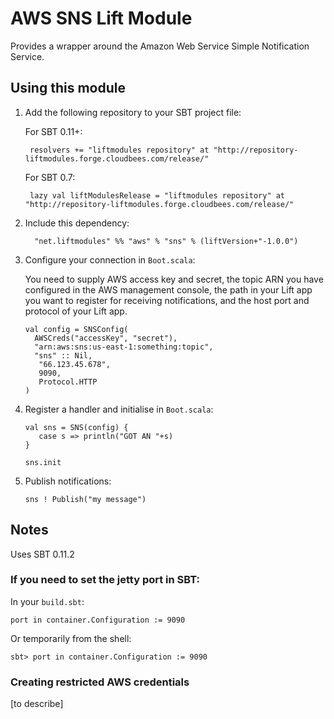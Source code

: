 # AWS SNS Lift Module

Provides a wrapper around the Amazon Web Service Simple Notification Service. 

## Using this module

1. Add the following repository to your SBT project file:

    For SBT 0.11+:

        resolvers += "liftmodules repository" at "http://repository-liftmodules.forge.cloudbees.com/release/"

    For SBT 0.7:

        lazy val liftModulesRelease = "liftmodules repository" at "http://repository-liftmodules.forge.cloudbees.com/release/"

2. Include this dependency:

         "net.liftmodules" %% "aws" % "sns" % (liftVersion+"-1.0.0")

3. Configure your connection in `Boot.scala`:

	You need to supply AWS access key and secret, the topic ARN you have
	configured in the AWS management console, the path in your Lift
	app you want to register for receiving notifications, and 
	the host port and protocol of your Lift app.

       val config = SNSConfig(
         AWSCreds("accessKey", "secret"),
         "arn:aws:sns:us-east-1:something:topic",
         "sns" :: Nil,
          "66.123.45.678",
          9090,
      	  Protocol.HTTP
       )

4.  Register a handler and initialise in `Boot.scala`:

        val sns = SNS(config) {
           case s => println("GOT AN "+s)
        }

        sns.init
               

5.	Publish notifications:

	    sns ! Publish("my message")              


## Notes

Uses SBT 0.11.2

### If you need to set the jetty port in SBT:

In your `build.sbt`:

    port in container.Configuration := 9090

Or temporarily from the shell:

    sbt> port in container.Configuration := 9090

### Creating restricted AWS credentials

[to describe]

